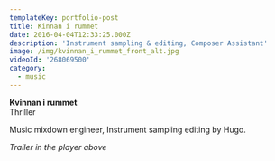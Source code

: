 ```yaml
---
templateKey: portfolio-post
title: Kinnan i rummet
date: 2016-04-04T12:33:25.000Z
description: 'Instrument sampling & editing, Composer Assistant'
image: /img/kvinnan_i_rummet_front_alt.jpg
videoId: '268069500'
category:
  - music
---
```

**Kvinnan i rummet** \
Thriller

Music mixdown engineer, Instrument sampling editing by Hugo.

_Trailer in the player above_
